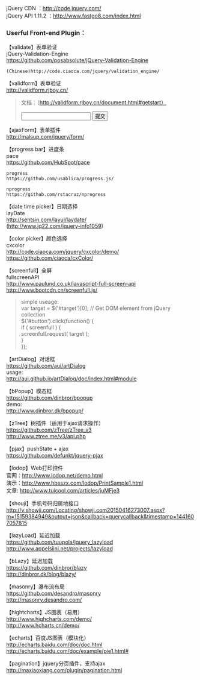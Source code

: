 jQuery CDN ：http://code.jquery.com/  
jQuery API 1.11.2 ：http://www.fastgo8.com/index.html  

### Userful Front-end Plugin：

【validate】表单验证  
	jQuery-Validation-Engine  
	https://github.com/posabsolute/jQuery-Validation-Engine  
	
	(Chinese)http://code.ciaoca.com/jquery/validation_engine/  
	
【validform】表单验证  
	http://validform.rjboy.cn/  
	

> 文档：（http://validform.rjboy.cn/document.html#getstart）  
> <form class="form">  
>	<input type="text" name="" datatype="*">  
>	<input type="submit" value="提交">  
> </form>  
> <script>  
> $(".form").Validform({  
> 	tiptype:2  
> });  
> </script>  


【ajaxForm】表单插件  
	http://malsup.com/jquery/form/  
	
	
【progress bar】进度条  
	pace  
	https://github.com/HubSpot/pace  

	progress  
	https://github.com/usablica/progress.js/  

	nprogress  
	https://github.com/rstacruz/nprogress  

【date time picker】日期选择  
	layDate  
	http://sentsin.com/layui/laydate/  
	(http://www.jq22.com/jquery-info1059)  
	
【color picker】颜色选择  
	cxcolor  
	http://code.ciaoca.com/jquery/cxcolor/demo/  
	https://github.com/ciaoca/cxColor/  
	
【screenfull】全屏  
	fullscreenAPI  
	http://www.paulund.co.uk/javascript-full-screen-api  
	http://www.bootcdn.cn/screenfull.js/  

> simple useage:  
> var target = $('#target')[0]; // Get DOM element from jQuery collection  
> $('#button').click(function() {  
>    if ( screenfull ) {  
>        screenfull.request( target );  
>    }  
> });  


【artDialog】对话框  
	https://github.com/aui/artDialog  
	usage:  
		http://aui.github.io/artDialog/doc/index.html#module  

【bPopup】模态框  
	https://github.com/dinbror/bpopup  
	demo:  
		http://www.dinbror.dk/bpopup/  


【zTree】树插件（适用于ajax请求操作）  
	https://github.com/zTree/zTree_v3  
	http://www.ztree.me/v3/api.php  

【pjax】pushState + ajax  
	https://github.com/defunkt/jquery-pjax  

【lodop】Web打印控件  
	官网：http://www.lodop.net/demo.html  
	演示：http://www.hbsszx.com/lodop/PrintSample1.html  
	文章: http://www.tuicool.com/articles/juMFje3  
	
【shouji】手机号码归属地接口  
	http://v.showji.com/Locating/showji.com20150416273007.aspx?m=15159384949&output=json&callback=querycallback&timestamp=1441607057815


【lazyLoad】延迟加载  
	https://github.com/tuupola/jquery_lazyload  
	http://www.appelsiini.net/projects/lazyload  
	
【bLazy】延迟加载  
	https://github.com/dinbror/blazy  
	http://dinbror.dk/blog/blazy/  


【masonry】瀑布流布局  
	https://github.com/desandro/masonry  
	http://masonry.desandro.com/  

【hightcharts】JS图表（易用）  
	http://www.highcharts.com/demo/  
	http://www.hcharts.cn/demo/  
	
【echarts】百度JS图表（模块化）  
	http://echarts.baidu.com/doc/doc.html  
	http://echarts.baidu.com/doc/example/pie1.html#  

【pagination】jquery分页插件，支持ajax  
	http://maxiaoxiang.com/plugin/pagination.html  
